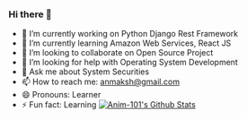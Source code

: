 ### Hi there 👋


- 🔭 I’m currently working on Python Django Rest Framework
- 🌱 I’m currently learning Amazon Web Services, React JS
- 👯 I’m looking to collaborate on Open Source Project
- 🤔 I’m looking for help with Operating System Development
- 💬 Ask me about System Securities
- 📫 How to reach me: anmaksh@gmail.com
- 😄 Pronouns: Learner
- ⚡ Fun fact: Learning
[![Anim-101's Github Stats](https://github-readme-stats.vercel.app/api?username=anim-101)](https://github.com/anim-101/github-readme-stats)
